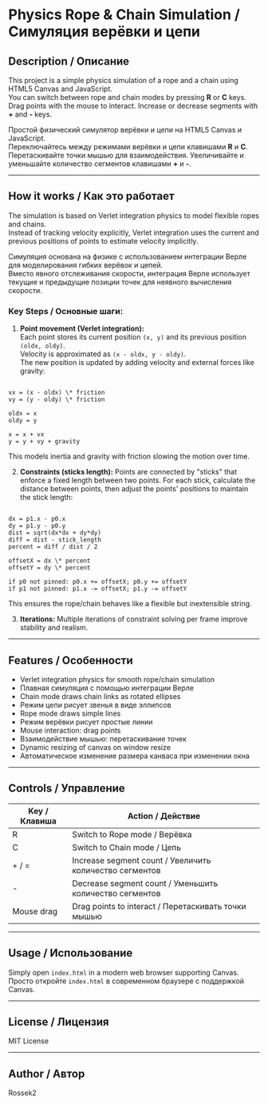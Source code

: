 # Physics Rope & Chain Simulation / Симуляция верёвки и цепи

## Description / Описание

This project is a simple physics simulation of a rope and a chain using HTML5 Canvas and JavaScript.  
You can switch between rope and chain modes by pressing **R** or **C** keys.  
Drag points with the mouse to interact. Increase or decrease segments with **+** and **-** keys.

Простой физический симулятор верёвки и цепи на HTML5 Canvas и JavaScript.  
Переключайтесь между режимами верёвки и цепи клавишами **R** и **C**.  
Перетаскивайте точки мышью для взаимодействия. Увеличивайте и уменьшайте количество сегментов клавишами **+** и **-**.

---

## How it works / Как это работает

The simulation is based on Verlet integration physics to model flexible ropes and chains.  
Instead of tracking velocity explicitly, Verlet integration uses the current and previous positions of points to estimate velocity implicitly.

Симуляция основана на физике с использованием интеграции Верле для моделирования гибких верёвок и цепей.  
Вместо явного отслеживания скорости, интеграция Верле использует текущие и предыдущие позиции точек для неявного вычисления скорости.

### Key Steps / Основные шаги:

1. **Point movement (Verlet integration):**  
   Each point stores its current position `(x, y)` and its previous position `(oldx, oldy)`.  
   Velocity is approximated as `(x - oldx, y - oldy)`.  
   The new position is updated by adding velocity and external forces like gravity:
```

vx = (x - oldx) \* friction
vy = (y - oldy) \* friction

oldx = x
oldy = y

x = x + vx
y = y + vy + gravity

```
This models inertia and gravity with friction slowing the motion over time.

2. **Constraints (sticks length):**
Points are connected by "sticks" that enforce a fixed length between two points.
For each stick, calculate the distance between points, then adjust the points' positions to maintain the stick length:
```

dx = p1.x - p0.x
dy = p1.y - p0.y
dist = sqrt(dx*dx + dy*dy)
diff = dist - stick_length
percent = diff / dist / 2

offsetX = dx \* percent
offsetY = dy \* percent

if p0 not pinned: p0.x += offsetX; p0.y += offsetY
if p1 not pinned: p1.x -= offsetX; p1.y -= offsetY

```
This ensures the rope/chain behaves like a flexible but inextensible string.

3. **Iterations:**
Multiple iterations of constraint solving per frame improve stability and realism.

---

## Features / Особенности

- Verlet integration physics for smooth rope/chain simulation
- Плавная симуляция с помощью интеграции Верле
- Chain mode draws chain links as rotated ellipses
- Режим цепи рисует звенья в виде эллипсов
- Rope mode draws simple lines
- Режим верёвки рисует простые линии
- Mouse interaction: drag points
- Взаимодействие мышью: перетаскивание точек
- Dynamic resizing of canvas on window resize
- Автоматическое изменение размера канваса при изменении окна

---

## Controls / Управление

| Key / Клавиша | Action / Действие                    |
|---------------|------------------------------------|
| R             | Switch to Rope mode / Верёвка       |
| C             | Switch to Chain mode / Цепь          |
| + / =         | Increase segment count / Увеличить количество сегментов |
| -             | Decrease segment count / Уменьшить количество сегментов |
| Mouse drag    | Drag points to interact / Перетаскивать точки мышью      |

---

## Usage / Использование

Simply open `index.html` in a modern web browser supporting Canvas.
Просто откройте `index.html` в современном браузере с поддержкой Canvas.

---

## License / Лицензия

MIT License

---

## Author / Автор

Rossek2
